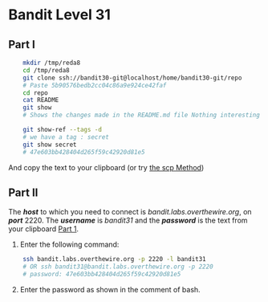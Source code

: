 # Bandit Level 31
## Part I

```bash
    mkdir /tmp/reda8
    cd /tmp/reda8
    git clone ssh://bandit30-git@localhost/home/bandit30-git/repo
    # Paste 5b90576bedb2cc04c86a9e924ce42faf
    cd repo
    cat README
    git show
    # Shows the changes made in the README.md file Nothing interesting
```
```bash
    git show-ref --tags -d
    # we have a tag : secret
    git show secret
    # 47e603bb428404d265f59c42920d81e5
```

And copy the text to your clipboard (or try [the scp Method](https://github.com/Reda-BELHAJ/OverTheWire/blob/main/Bandit/Bandit0-9/Level1.md#part-i))
## Part II

The ***host*** to which you need to connect is *bandit.labs.overthewire.org*, on ***port*** 2220. The ***username*** is *bandit31* and the ***password*** is the text from your clipboard [Part 1](https://github.com/Reda-BELHAJ/OverTheWire/blob/main/Bandit/Bnadit21-34/Level31.md#part-i). 

1. Enter the following command:  

```bash
	ssh bandit.labs.overthewire.org -p 2220 -l bandit31
	# OR ssh bandit31@bandit.labs.overthewire.org -p 2220
	# password: 47e603bb428404d265f59c42920d81e5
```
2. Enter the password as shown in the comment of bash.
